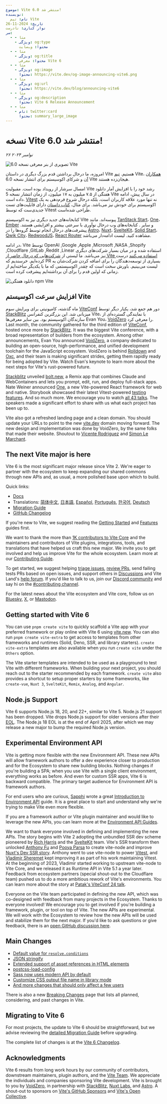 ```yaml
---
موضوع: Vite 6.0 منتشر شد!
نویسنده:
  نام: تیم Vite
تاریخ: 2024-11-26
نوار کناری: نادرست
سر:
  - - متا
    - ویژگی: og:type
      محتوا: وب‌سایت
  - - متا
    - ویژگی: og:title
      محتوا: معرفی Vite 6
  - - متا
    - ویژگی: og:image
      محتوا: https://vite.dev/og-image-announcing-vite6.png
  - - متا
    - ویژگی: og:url
      محتوا: https://vite.dev/blog/announcing-vite6
  - - متا
    - ویژگی: og:description
      محتوا: Vite 6 Release Announcement
  - - متا
    - نام: twitter:card
      محتوا: summary_large_image
---
```


# ‌‌نسخه Vite 6.0 منتشر شد!

_۲۶ نوامبر ۲۰۲۴_

![تصویری از بنر معرفی نسخه 6.0 Vite](/og-image-announcing-vite6.png)

امروزه، ما درحال برداشتن قدم بزرگ دیگری در داستان Vite هستیم. [تیم](/team) Vite، [همکاران آن](https://github.com/vitejs/vite/graphs/contributors) و شرکای اکوسیستم برای انتشار نسخه 6.0 Vite هیجان‌زده هستند.

امسال سرشار از رویداد بوده است. مقبولیت Vite رشد خود را با افزایش آمار دانلود هفنگی از ۷.۵ میلیون به ۱۷ میلیون، از زمان انتشار نسخه 5 Vite در سال پیش، ادامه داده‌ است. [Vitest](https://vitest.dev) نه‌ تنها مورد علاقه کاربران است، بلکه درحال شروع فرم‌دهی به یک اکوسیستم برای خودش نیز می‌باشد. برای مثال، [کتاب داستان](https://storybook.js.org) دارای قابلیت‌های تست جدیدی‌ست که توسط Vitest طراحی شده‌است.

کتابخانه‌های جدید دیگری نیز به اکوسیستم Vite پیوسه‌اند. مانند [TanStack Start](https://tanstack.com/start)، [One](https://onestack.dev/)، [Ember](https://emberjs.com/) و سایر . کتابخانه‌های وب درحال نوآوری با سرعتی بیشتر و افزایشی هستند. پیشرفت‌های درحال انجام توسط گروه‌ها را در [Astro](https://astro.build/)، [Nuxt](https://nuxt.com/)، [SvelteKit](https://kit.svelte.dev/)، [Solid Start](https://www.solidjs.com/blog/introducing-solidstart)، [Qwik City](https://qwik.builder.io/qwikcity/overview/)، [RedwoodJS](https://redwoodjs.com/)، [React Router](https://reactrouter.com/) مشاهده کنید. لیست ادامه‌دار می‌باشد.



در ادامه، Vite توسط OpenAI ,Google ,Apple ,Microsoft ,NASA ,Shopify ,Cloudflare ,GitLab ,Reddit ,Linear استفاده شده و در میان بسیار شرکت‌های دیگری نیز می‌باشد. ما لیستی از [شزکت‌هایی که درحال حاضر از Vite استفاده می‌کنند](https://github.com/vitejs/companies-using-vite) درست کرده‌ایم. خرسندیم که PR بسیاری از توسعه‌دهندگان را برای اضافه کردن شرکت‌شان به لیست می‌بینیم. باورش سخت است که چقدر اکوسیستمی که ما با یکدیگر ساخته‌ایم از زمانی که اولین قدم را برای آن برداشته‌ایم پیشرفت کرده است. 



![دانلود هفتگی npm Vite](/vite6-npm-weekly-downloads.png)

## افزایش سرعت اکوسیستم Vite


ماه گذشته، کامیونیتی برای ویرایش سوم [ViteConf](https://viteconf.org/24/replay) دور هم جمع شد، یکبار دیگر توسط [StackBlitz](https://stackblitz.com) میزبانی شد. این بزرگترین کنفرانس Vite، با نمایندگی گسترده‌ای از سازندگان اکوسیستم بود. بین سایر معرفی‌ها Evan You، [VoidZero](https://staging.voidzero.dev/posts/announcing-voidzero-inc) را معرفی کرد.
Last month, the community gathered for the third edition of [ViteConf](https://viteconf.org/24/replay), hosted once more by [StackBlitz](https://stackblitz.com). It was the biggest Vite conference, with a broad representation of builders from the ecosystem. Among other announcements, Evan You announced [VoidZero](https://staging.voidzero.dev/posts/announcing-voidzero-inc), a company dedicated to building an open-source, high-performance, and unified development toolchain for the JavaScript ecosystem. VoidZero is behind [Rolldown](https://rolldown.rs) and [Oxc](https://oxc.rs), and their team is making significant strides, getting them rapidly ready for being adopted by Vite. Watch Evan's keynote to learn more about the next steps for Vite's rust-powered future.

<YouTubeVideo videoId="EKvvptbTx6k?si=EZ-rFJn4pDW3tUvp" />

[Stackblitz](https://stackblitz.com) unveiled [bolt.new](https://bolt.new), a Remix app that combines Claude and WebContainers and lets you prompt, edit, run, and deploy full-stack apps. Nate Weiner announced [One](https://onestack.dev/), a new Vite-powered React framework for web and native. Storybook showcased their latest Vitest-powered [testing features](https://youtu.be/8t5wxrFpCQY?si=PYZoWKf-45goQYDt). And so much more. We encourage you to watch [all 43 talks](https://www.youtube.com/playlist?list=PLqGQbXn_GDmnObDzgjUF4Krsfl6OUKxtp). The speakers made a significant effort to share with us what each project has been up to.

Vite also got a refreshed landing page and a clean domain. You should update your URLs to point to the new [vite.dev](https://vite.dev) domain moving forward. The new design and implementation was done by VoidZero, by the same folks that made their website. Shoutout to [Vicente Rodriguez](https://bento.me/rmoon) and [Simon Le Marchant](https://marchantweb.com/).

## The next Vite major is here

Vite 6 is the most significant major release since Vite 2. We're eager to partner with the ecosystem to keep expanding our shared commons through new APIs and, as usual, a more polished base upon which to build.

Quick links:

- [Docs](/)
- Translations: [简体中文](https://cn.vite.dev/), [日本語](https://ja.vite.dev/), [Español](https://es.vite.dev/), [Português](https://pt.vite.dev/), [한국어](https://ko.vite.dev/), [Deutsch](https://de.vite.dev/)
- [Migration Guide](/guide/migration)
- [GitHub Changelog](https://github.com/vitejs/vite/blob/main/packages/vite/CHANGELOG.md#600-2024-11-26)

If you're new to Vite, we suggest reading the [Getting Started](/guide/) and [Features](/guide/features) guides first.

We want to thank the more than [1K contributors to Vite Core](https://github.com/vitejs/vite/graphs/contributors) and the maintainers and contributors of Vite plugins, integrations, tools, and translations that have helped us craft this new major. We invite you to get involved and help us improve Vite for the whole ecosystem. Learn more at our [Contributing Guide](https://github.com/vitejs/vite/blob/main/CONTRIBUTING.md).

To get started, we suggest helping [triage issues](https://github.com/vitejs/vite/issues), [review PRs](https://github.com/vitejs/vite/pulls), send failing tests PRs based on open issues, and support others in [Discussions](https://github.com/vitejs/vite/discussions) and Vite Land's [help forum](https://discord.com/channels/804011606160703521/1019670660856942652). If you'd like to talk to us, join our [Discord community](http://chat.vite.dev/) and say hi on the [#contributing channel](https://discord.com/channels/804011606160703521/804439875226173480).

For the latest news about the Vite ecosystem and Vite core, follow us on [Bluesky](https://bsky.app/profile/vite.dev), [X](https://twitter.com/vite_js), or [Mastodon](https://webtoo.ls/@vite).

## Getting started with Vite 6

You can use `pnpm create vite` to quickly scaffold a Vite app with your preferred framework or play online with Vite 6 using [vite.new](https://vite.new). You can also run `pnpm create vite-extra` to get access to templates from other frameworks and runtimes (Solid, Deno, SSR, and library starters). `create vite-extra` templates are also available when you run `create vite` under the `Others` option.

The Vite starter templates are intended to be used as a playground to test Vite with different frameworks. When building your next project, you should reach out to the starter recommended by each framework. `create vite` also provides a shortcut to setup proper starters by some frameworks, like `create-vue`, `Nuxt 3`, `SvelteKit`, `Remix`, `Analog`, and `Angular`.

## Node.js Support

Vite 6 supports Node.js 18, 20, and 22+, similar to Vite 5. Node.js 21 support has been dropped. Vite drops Node.js support for older versions after their [EOL](https://endoflife.date/nodejs). The Node.js 18 EOL is at the end of April 2025, after which we may release a new major to bump the required Node.js version.

## Experimental Environment API

Vite is getting more flexible with the new Environment API. These new APIs will allow framework authors to offer a dev experience closer to production and for the Ecosystem to share new building blocks. Nothing changes if you're building a SPA; when you use Vite with a single client environment, everything works as before. And even for custom SSR apps, Vite 6 is backward compatible. The primary target audience for Environment API is framework authors.

For end users who are curious, [Sapphi](https://github.com/sapphi-red) wrote a great [Introduction to Environment API](https://green.sapphi.red/blog/increasing-vites-potential-with-the-environment-api) guide. It is a great place to start and understand why we're trying to make Vite even more flexible.

If you are a framework author or Vite plugin maintainer and would like to leverage the new APIs, you can learn more at the [Environment API Guides](https://main.vite.dev/guide/api-environment).

We want to thank everyone involved in defining and implementing the new APIs. The story begins with Vite 2 adopting the unbundled SSR dev scheme pioneered by [Rich Harris](https://github.com/Rich-Harris) and the [SvelteKit](https://svelte.dev/docs/kit) team. Vite's SSR transform then unlocked [Anthony Fu](https://github.com/antfu/) and [Pooya Parsa](https://github.com/pi0) to create vite-node and improve [Nuxt's Dev SSR story](https://antfu.me/posts/dev-ssr-on-nuxt). Anthony went to use vite-node to power [Vitest](https://vitest.dev), and [Vladimir Sheremet](https://github.com/sheremet-va) kept improving it as part of his work maintaining Vitest. At the beginning of 2023, Vladimir started working to upstream vite-node to Vite Core, and we released it as Runtime API in Vite 5.1 a year later. Feedback from ecosystem partners (special shout-out to the Cloudflare team) pushed us to do a more ambitious rework of Vite's environments. You can learn more about the story at [Patak's ViteConf 24 talk](https://www.youtube.com/watch?v=WImor3HDyqU?si=EZ-rFJn4pDW3tUvp).

Everyone on the Vite team participated in defining the new API, which was co-designed with feedback from many projects in the Ecosystem. Thanks to everyone involved! We encourage you to get involved if you're building a framework, plugin, or tool on top of Vite. The new APIs are experimental. We will work with the Ecosystem to review how the new APIs will be used and stabilize them for the next major. If you'd like to ask questions or give feedback, there is an [open GitHub discussion here](https://github.com/vitejs/vite/discussions/16358).

## Main Changes

- [Default value for `resolve.conditions`](/guide/migration#default-value-for-resolve-conditions)
- [JSON stringify](/guide/migration#json-stringify)
- [Extended support of asset references in HTML elements](/guide/migration#extended-support-of-asset-references-in-html-elements)
- [postcss-load-config](/guide/migration#postcss-load-config)
- [Sass now uses modern API by default](/guide/migration#sass-now-uses-modern-api-by-default)
- [Customize CSS output file name in library mode](/guide/migration#customize-css-output-file-name-in-library-mode)
- [And more changes that should only affect a few users](/guide/migration#advanced)

There is also a new [Breaking Changes](/changes/) page that lists all planned, considering, and past changes in Vite.

## Migrating to Vite 6

For most projects, the update to Vite 6 should be straightforward, but we advise reviewing the [detailed Migration Guide](/guide/migration) before upgrading.

The complete list of changes is at the [Vite 6 Changelog](https://github.com/vitejs/vite/blob/main/packages/vite/CHANGELOG.md#500-2024-11-26).

## Acknowledgments

Vite 6 results from long work hours by our community of contributors, downstream maintainers, plugin authors, and the [Vite Team](/team). We appreciate the individuals and companies sponsoring Vite development. Vite is brought to you by [VoidZero](https://voidzero.dev), in partnership with [StackBlitz](https://stackblitz.com/), [Nuxt Labs](https://nuxtlabs.com/), and [Astro](https://astro.build). A shout-out to sponsors on [Vite's GitHub Sponsors](https://github.com/sponsors/vitejs) and [Vite's Open Collective](https://opencollective.com/vite).
